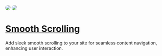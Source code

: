 <img src="https://ps.w.org/smooth-scrolling/assets/banner-772x250.jpg" style="border-radius: 7px;"/>
<img src="https://ps.w.org/smooth-scrolling/assets/banner-772x250-rtl.jpg" style="border-radius: 7px;"/>

**[Smooth Scrolling](https://wordpress.org/plugins/smooth-scrolling/)**
==========================

Add sleek smooth scrolling to your site for seamless content navigation, enhancing user interaction.
